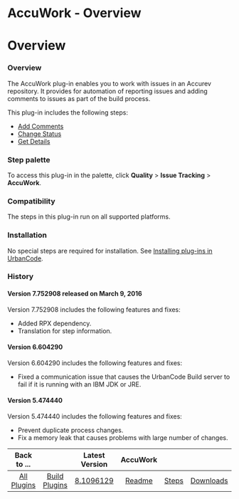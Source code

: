 
AccuWork - Overview
===================

# Overview


### Overview




The AccuWork plug-in enables you to work with issues in an Accurev repository. It provides for automation of reporting issues and adding comments to issues as part of the build process.

This plug-in includes the following steps:

* [Add Comments](#add_comments)
* [Change Status](#change_status)
* [Get Details](#get_details)


### Step palette

To access this plug-in in the palette, click **Quality** > **Issue Tracking** > **AccuWork**.

### Compatibility

The steps in this plug-in run on all supported platforms.

### Installation

No special steps are required for installation. See [Installing plug-ins in UrbanCode](https://community.ibm.com/community/user/wasdevops/blogs/laurel-dickson-bull1/2022/06/13/install-plugins "Installing plug-ins in UrbanCode").

### History

#### Version 7.752908 released on March 9, 2016

Version 7.752908 includes the following features and fixes:

* Added RPX dependency.
* Translation for step information.

#### Version 6.604290

Version 6.604290 includes the following features and fixes:

* Fixed a communication issue that causes the UrbanCode Build server to fail if it is running with an IBM JDK or JRE.

#### Version 5.474440

Version 5.474440 includes the following features and fixes:

* Prevent duplicate process changes.
* Fix a memory leak that causes problems with large number of changes.

|Back to ...||Latest Version|AccuWork |||
| :---: | :---: | :---: | :---: | :---: | :---: |
|[All Plugins](../../index.md)|[Build Plugins](../README.md)|[8.1096129](https://raw.githubusercontent.com/UrbanCode/IBM-UCB-PLUGINS/main/files/AccuWork/AccuWork-8.1096129.zip)|[Readme](README.md)|[Steps](steps.md)|[Downloads](downloads.md)|
